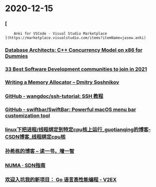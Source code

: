 
# 2020-12-15

### [
        Anki for VSCode - Visual Studio Marketplace
    ](https://marketplace.visualstudio.com/items?itemName=jasew.anki)

### [Database Architects: C++ Concurrency Model on x86 for Dummies](http://databasearchitects.blogspot.com/2020/10/c-concurrency-model-on-x86-for-dummies.html)

### [33 Best Software Development communities to join in 2021](https://thehiveindex.com/topics/software-development/)

### [Writing a Memory Allocator – Dmitry Soshnikov](http://dmitrysoshnikov.com/compilers/writing-a-memory-allocator/)

### [GitHub - wangdoc/ssh-tutorial: SSH 教程](https://github.com/wangdoc/ssh-tutorial)

### [GitHub - swiftbar/SwiftBar: Powerful macOS menu bar customization tool](https://github.com/swiftbar/SwiftBar)

### [linux下把进程/线程绑定到特定cpu核上运行_guotianqing的博客-CSDN博客_线程绑定cpu核](https://blog.csdn.net/guotianqing/article/details/80958281)

### [孙希栋的博客 – 读一书，增一智](https://www.sunxidong.com/)

### [NUMA · SDN指南](https://feisky.gitbooks.io/sdn/content/dpdk/numa.html)

### [欢迎入坑我的新项目： Go 语言高性能编程 - V2EX](https://www.v2ex.com/t/735027)